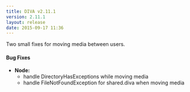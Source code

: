 ```yaml
---
title: DIVA v2.11.1
version: 2.11.1
layout: release
date: 2015-09-17 11:36
---
```


Two small fixes for moving media between users.

#### Bug Fixes

* **Node:**
  * handle DirectoryHasExceptions while moving media
  * handle FileNotFoundException for shared.diva when moving media
